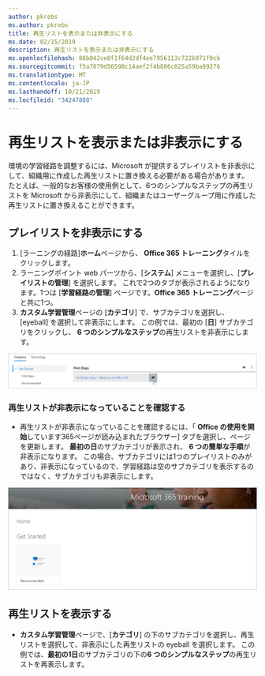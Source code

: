 ```yaml
---
author: pkrebs
ms.author: pkrebs
title: 再生リストを表示または非表示にする
ms.date: 02/15/2019
description: 再生リストを表示または非表示にする
ms.openlocfilehash: 88b042ce8f1f64d2df4ee7956113c722b971f0cb
ms.sourcegitcommit: f5a7079d56598c14aef2f4b886c025a59ba89276
ms.translationtype: MT
ms.contentlocale: ja-JP
ms.lasthandoff: 10/21/2019
ms.locfileid: "34247888"
---
```

# <a name="hide-and-show-playlists"></a>再生リストを表示または非表示にする

環境の学習経路を調整するには、Microsoft が提供するプレイリストを非表示にして、組織用に作成した再生リストに置き換える必要がある場合があります。 たとえば、一般的なお客様の使用例として、6つのシンプルなステップの再生リストを Microsoft から非表示にして、組織またはユーザーグループ用に作成した再生リストに置き換えることができます。 

## <a name="hide-a-playlist"></a>プレイリストを非表示にする

1. [ラーニングの経路]**ホーム**ページから、 **Office 365 トレーニング**タイルをクリックします。
2. ラーニングポイント web パーツから、[**システム**] メニューを選択し、[**プレイリストの管理**] を選択します。 これで2つのタブが表示されるようになります。1つは [**学習経路の管理**] ページです。**Office 365 トレーニング**ページと共に1つ。 
3. **カスタム学習管理**ページの [**カテゴリ**] で、サブカテゴリを選択し、[eyeball] を選択して非表示にします。 この例では、最初の [**日**] サブカテゴリをクリックし、 **6 つのシンプルなステップ**の再生リストを非表示にします。  

![cg-hideplaylist](media/cg-hideplaylist.png)

### <a name="verify-the-playlist-is-hidden"></a>再生リストが非表示になっていることを確認する
- 再生リストが非表示になっていることを確認するには、「 **Office の使用を開始**しています365ページが読み込まれたブラウザー] タブを選択し、ページを更新します。 **最初の日**のサブカテゴリが表示され、 **6 つの簡単な手順**が非表示になります。 この場合、サブカテゴリには1つのプレイリストのみがあり、非表示になっているので、学習経路は空のサブカテゴリを表示するのではなく、サブカテゴリも非表示にします。 

![cg-hideplaylistrefresh](media/cg-hideplaylistrefresh.png)

## <a name="unhide-a-playlist"></a>再生リストを表示する

- **カスタム学習管理**ページで、[**カテゴリ**] の下のサブカテゴリを選択し、再生リストを選択して、非表示にした再生リストの eyeball を選択します。 この例では、**最初の1日**のサブカテゴリの下の**6 つのシンプルなステップ**の再生リストを再表示します。  

